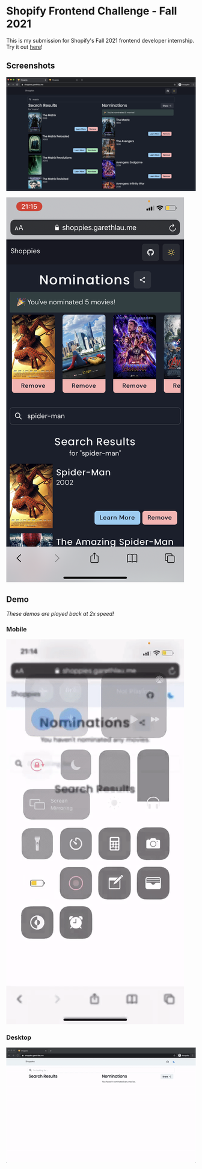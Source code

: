 # Shopify Frontend Challenge - Fall 2021

This is my submission for Shopify's Fall 2021 frontend developer internship. Try it out [here](https://shoppies.garethlau.me)!

## Screenshots

![](/demo/desktop-dark-mode.png)

![](/demo/mobile-dark-mode.PNG)

## Demo

_These demos are played back at 2x speed!_

### Mobile

![](/demo/mobile-demo.gif)

### Desktop

![](/demo/desktop-demo.gif)
